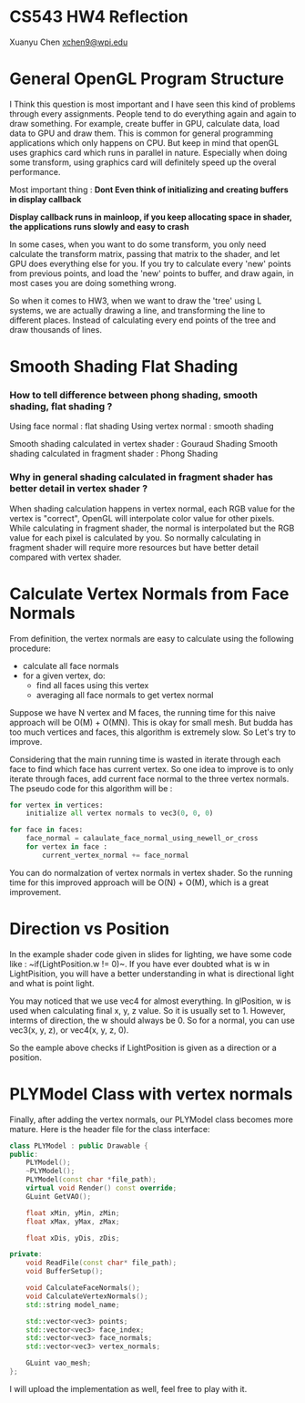 # CS543 HW4 Reflection

Xuanyu Chen
xchen9@wpi.edu

# General OpenGL Program Structure

I Think this question is most important and I have seen this kind of problems through every assignments. People tend to do everything again and again to draw something. For example, create buffer in GPU, calculate data, load data to GPU and draw them. This is common for general programming applications which only happens on CPU. But keep in mind that openGL uses graphics card which runs in parallel in nature. Especially when doing some transform, using graphics card will definitely speed up the overal performance.

Most important thing : 
**Dont Even think of initializing and creating buffers in display callback**

**Display callback runs in mainloop, if you keep allocating space in shader, the applications runs slowly and easy to crash**

In some cases, when you want to do some transform, you only need calculate the transform matrix, passing that matrix to the shader, and let GPU does everything else for you. If you try to calculate every 'new' points from previous points, and load the 'new' points to buffer, and draw again, in most cases you are doing something wrong.

So when it comes to HW3, when we want to draw the 'tree' using L systems, we are actually drawing a line, and transforming the line to different places. Instead of calculating every end points of the tree and draw thousands of lines.

# Smooth Shading Flat Shading

### How to tell difference between phong shading, smooth shading, flat shading ?
Using face normal : flat shading
Using vertex normal : smooth shading

Smooth shading calculated in vertex shader : Gouraud Shading
Smooth shading calculated in fragment shader : Phong Shading

### Why in general shading calculated in fragment shader has better detail in vertex shader ? 
When shading calculation happens in vertex normal, each RGB value for the vertex is "correct", OpenGL will interpolate color value for other pixels. While calculating in fragment shader, the normal is interpolated but the RGB value for each pixel is calculated by you. So normally calculating in fragment shader will require more resources but have better detail compared with vertex shader.


# Calculate Vertex Normals from Face Normals
From definition, the vertex normals are easy to calculate using the following procedure:
- calculate all face normals
- for a given vertex, do:
    - find all faces using this vertex
    - averaging all face normals to get vertex normal

Suppose we have N vertex and M faces, the running time for this naive approach will be O(M) + O(MN). This is okay for small mesh. But budda has too much vertices and faces, this algorithm is extremely slow. So Let's try to improve.

Considering that the main running time is wasted in iterate through each face to find which face has current vertex. So one idea to improve is to only iterate through faces, add current face normal to the three vertex normals. The pseudo code for this algorithm will be :

~~~Python
for vertex in vertices:
    initialize all vertex normals to vec3(0, 0, 0)

for face in faces:
    face_normal = calaulate_face_normal_using_newell_or_cross
    for vertex in face :
        current_vertex_normal += face_normal
~~~

You can do normalzation of vertex normals in vertex shader. So the running time for this improved approach will be O(N) + O(M), which is a great improvement.

# Direction vs Position
In the example shader code given in slides for lighting, we have some code like : ~if(LightPosition.w != 0)~. If you have ever doubted what is w in LightPisition, you will have a better understanding in what is directional light and what is point light.

You may noticed that we use vec4 for almost everything. In glPosition, w is used when calculating final x, y, z value. So it is usually set to 1. However, interms of direction, the w should always be 0. So for a normal, you can use vec3(x, y, z), or vec4(x, y, z, 0).

So the eample above checks if LightPosition is given as a direction or a position.

# PLYModel Class with vertex normals

Finally, after adding the vertex normals, our PLYModel class becomes more mature.
Here is the header file for the class interface:
~~~C++
class PLYModel : public Drawable {
public:
	PLYModel();
	~PLYModel();
	PLYModel(const char *file_path);
	virtual void Render() const override;
	GLuint GetVAO();

	float xMin, yMin, zMin;
	float xMax, yMax, zMax;

	float xDis, yDis, zDis;

private:
	void ReadFile(const char* file_path);
	void BufferSetup();

	void CalculateFaceNormals();
	void CalculateVertexNormals();
	std::string model_name;

	std::vector<vec3> points;
	std::vector<vec3> face_index;
	std::vector<vec3> face_normals;
	std::vector<vec3> vertex_normals;

	GLuint vao_mesh;
};
~~~

I will upload the implementation as well, feel free to play with it.

